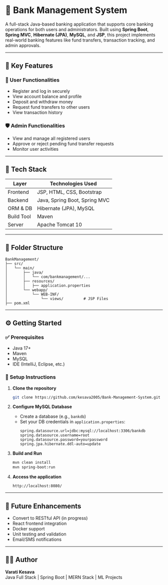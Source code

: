 # 🏦 Bank Management System

A full-stack Java-based banking application that supports core banking operations for both users and administrators. Built using **Spring Boot**, **Spring MVC**, **Hibernate (JPA)**, **MySQL**, and **JSP**, this project implements real-world banking features like fund transfers, transaction tracking, and admin approvals.

---

## 🔑 Key Features

### 👤 User Functionalities
- Register and log in securely
- View account balance and profile
- Deposit and withdraw money
- Request fund transfers to other users
- View transaction history

### 🛡️ Admin Functionalities
- View and manage all registered users
- Approve or reject pending fund transfer requests
- Monitor user activities

---

## 🧰 Tech Stack

| Layer         | Technologies Used                       |
|--------------|------------------------------------------|
| Frontend      | JSP, HTML, CSS, Bootstrap                |
| Backend       | Java, Spring Boot, Spring MVC            |
| ORM & DB      | Hibernate (JPA), MySQL                   |
| Build Tool    | Maven                                   |
| Server        | Apache Tomcat 10                         |

---

## 📁 Folder Structure

```
BankManagement/
├── src/
│   └── main/
│       ├── java/
│       │   └── com/bankmanagement/...
│       ├── resources/
│       │   ├── application.properties
│       └── webapp/
│           └── WEB-INF/
│               └── views/         # JSP Files
├── pom.xml
```

---

## ⚙️ Getting Started

### ✅ Prerequisites
- Java 17+
- Maven
- MySQL
- IDE (IntelliJ, Eclipse, etc.)

### 🚀 Setup Instructions

1. **Clone the repository**
   ```bash
   git clone https://github.com/kesava2005/Bank-Management-System.git
   ```

2. **Configure MySQL Database**
   - Create a database (e.g., `bankdb`)
   - Set your DB credentials in `application.properties`:
     ```properties
     spring.datasource.url=jdbc:mysql://localhost:3306/bankdb
     spring.datasource.username=root
     spring.datasource.password=yourpassword
     spring.jpa.hibernate.ddl-auto=update
     ```

3. **Build and Run**
   ```bash
   mvn clean install
   mvn spring-boot:run
   ```

4. **Access the application**
   ```
   http://localhost:8080/
   ```

---

## 🔮 Future Enhancements

- Convert to RESTful API (in progress)
- React frontend integration
- Docker support
- Unit testing and validation
- Email/SMS notifications

---

## 👨‍💻 Author

**Varati Kesava**  
Java Full Stack | Spring Boot | MERN Stack | ML Projects
